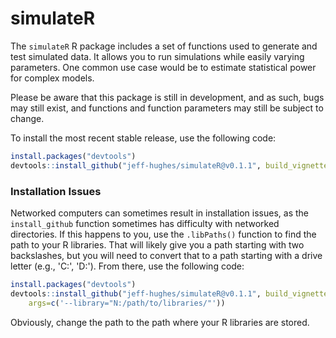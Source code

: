 <!-- README.md is generated from README.Rmd. Please edit that file -->
simulateR
=========

The `simulateR` R package includes a set of functions used to generate and test simulated data. It allows you to run simulations while easily varying parameters. One common use case would be to estimate statistical power for complex models.

Please be aware that this package is still in development, and as such, bugs may still exist, and functions and function parameters may still be subject to change.

To install the most recent stable release, use the following code:

``` r
install.packages("devtools")
devtools::install_github("jeff-hughes/simulateR@v0.1.1", build_vignettes=TRUE)
```

### Installation Issues

Networked computers can sometimes result in installation issues, as the `install_github` function sometimes has difficulty with networked directories. If this happens to you, use the `.libPaths()` function to find the path to your R libraries. That will likely give you a path starting with two backslashes, but you will need to convert that to a path starting with a drive letter (e.g., 'C:', 'D:'). From there, use the following code:

``` r
install.packages("devtools")
devtools::install_github("jeff-hughes/simulateR@v0.1.1", build_vignettes=TRUE,
    args=c('--library="N:/path/to/libraries/"'))
```

Obviously, change the path to the path where your R libraries are stored.
